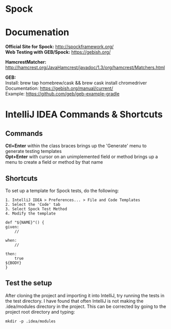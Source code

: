 # Spock

# Documenation
**Official Site for Spock:** http://spockframework.org/  
**Web Testing with GEB/Spock:** https://gebish.org/  

**HamcrestMatcher:** http://hamcrest.org/JavaHamcrest/javadoc/1.3/org/hamcrest/Matchers.html

**GEB:** <br/>
Install: brew tap homebrew/cask && brew cask install chromedriver <br/>
Documentation: https://gebish.org/manual/current/ <br/>
Example: https://github.com/geb/geb-example-gradle <br/>

# IntelliJ IDEA Commands & Shortcuts

## Commands
**Ctl+Enter** within the class braces brings up the 'Generate' menu to generate testing templates  
**Opt+Enter** with cursor on an unimplemented field or method brings up a menu to create a field or method by that name

## Shortcuts
To set up a template for Spock tests, do the following:  

    1. IntelliJ IDEA > Preferences... > File and Code Templates  
    2. Select the 'Code' tab  
    3. Select Spock Test Method   
    4. Modify the template  

    def "${NAME}"() {
    given:
        //
        
    when:
        //
        
    then:
        true
    ${BODY}
    }

## Test the setup
After cloning the project and importing it into IntelliJ, try running the tests in the test directory.  I have found that often IntelliJ is not making the .idea/modules directory in the project.  This can be corrected by going to the project root directory and typing:

    mkdir -p .idea/modules
